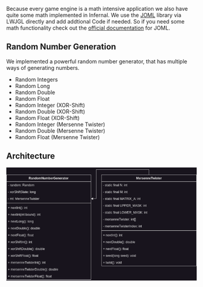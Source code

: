 Because every game engine is a math intensive application we also have quite some math implemented in Infernal. We use the [JOML](https://joml-ci.github.io/JOML/) library via LWJGL directly and add addtional Code if needed. So if you need some math functionality check out the [official documentation](https://javadoc.io/doc/org.joml/joml/latest/index.html) for JOML.

## Random Number Generation
We implemented a powerful random number generator, that has multiple ways of generating numbers.

- Random Integers
- Random Long
- Random Double
- Random Float
- Random Integer (XOR-Shift)
- Random Double (XOR-Shift)
- Random Float (XOR-Shift)
- Random Integer (Mersenne Twister)
- Random Double (Mersenne Twister)
- Random Float (Mersenne Twister)

## Architecture
![Math Engine](../assets/images/diagrams/math.png)